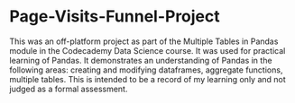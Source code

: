 # Page-Visits-Funnel-Project
This was an off-platform project as part of the Multiple Tables in Pandas module in the Codecademy Data Science course. It was used for practical learning of Pandas. It demonstrates an understanding of Pandas in the following areas: creating and modifying dataframes, aggregate functions, multiple tables.
This is intended to be a record of my learning only and not judged as a formal assessment.
